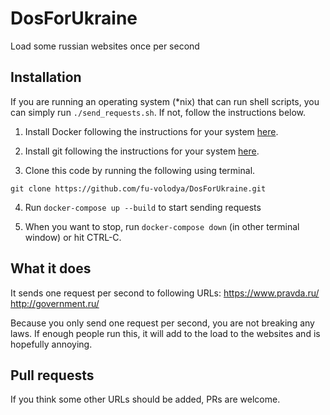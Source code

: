 # DosForUkraine
Load some russian websites once per second

## Installation

If you are running an operating system (*nix) that can run shell scripts, you can simply run `./send_requests.sh`. If not, follow the instructions below.

1. Install Docker following the instructions for your system [here](https://docs.docker.com/get-docker/).

2. Install git following the instructions for your system [here](https://git-scm.com/downloads).

3. Clone this code by running the following using terminal.
```
git clone https://github.com/fu-volodya/DosForUkraine.git
```

4. Run `docker-compose up --build` to start sending requests

5. When you want to stop, run `docker-compose down` (in other terminal window) or hit CTRL-C.

## What it does

It sends one request per second to following URLs:
https://www.pravda.ru/
http://government.ru/

Because you only send one request per second, you are not breaking any laws. If enough people run this, it will add to the load to the websites and is hopefully annoying. 

## Pull requests

If you think some other URLs should be added, PRs are welcome.
